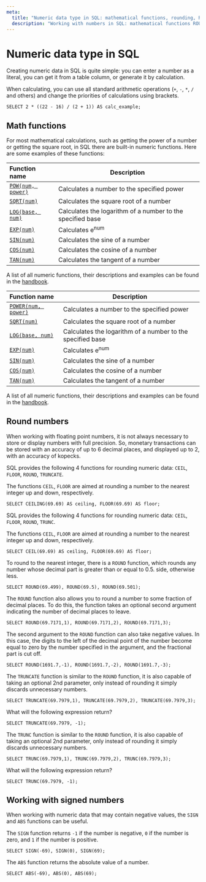 ```yaml
---
meta:
  title: "Numeric data type in SQL: mathematical functions, rounding, ROUND, TRUNCATE"
  description: "Working with numbers in SQL: mathematical functions ROUND, TRUNCATE, CEILING, FLOOR, ABS, SIGN. Number rounding, precision control in MySQL and PostgreSQL."
---
```


# Numeric data type in SQL

Creating numeric data in SQL is quite simple: you can enter a number as a literal, you can get it from a table column, or
generate it by calculation.

When calculating, you can use all standard arithmetic operations (`+`, `-`, `*`, `/` and others) and change the priorities of calculations using brackets.

```sql-executable
SELECT 2 * ((22 - 16) / (2 + 1)) AS calc_example;
```

## Math functions

For most mathematical calculations, such as getting the power of a number or getting the square root, in SQL
there are built-in numeric functions. Here are some examples of these functions:

<MySQLOnly>

| Function name                                                       | Description                                                |
| :------------------------------------------------------------------ | ---------------------------------------------------------- |
| <a href="/handbook/mysql/pow" target="_blank">`POW(num, power)`</a> | Calculates a number to the specified power                 |
| <a href="/handbook/mysql/sqrt" target="_blank">`SQRT(num)`</a>      | Calculates the square root of a number                     |
| <a href="/handbook/mysql/log" target="_blank">`LOG(base, num)`</a>  | Calculates the logarithm of a number to the specified base |
| <a href="/handbook/mysql/exp" target="_blank">`EXP(num)`</a>        | Calculates e<sup>num</sup>                                 |
| <a href="/handbook/mysql/sin" target="_blank">`SIN(num)`</a>        | Calculates the sine of a number                            |
| <a href="/handbook/mysql/cos" target="_blank">`COS(num)`</a>        | Calculates the cosine of a number                          |
| <a href="/handbook/mysql/tan" target="_blank">`TAN(num)`</a>        | Calculates the tangent of a number                         |

A list of all numeric functions, their descriptions and examples can be found in the <a href="/handbook/mysql/ceiling" target="_blank">handbook</a>.

</MySQLOnly>

<PostgreSQLOnly>

| Function name                                                                | Description                                                |
| :--------------------------------------------------------------------------- | ---------------------------------------------------------- |
| <a href="/handbook/postgresql/power" target="_blank">`POWER(num, power)`</a> | Calculates a number to the specified power                 |
| <a href="/handbook/postgresql/sqrt" target="_blank">`SQRT(num)`</a>          | Calculates the square root of a number                     |
| <a href="/handbook/postgresql/log" target="_blank">`LOG(base, num)`</a>      | Calculates the logarithm of a number to the specified base |
| <a href="/handbook/postgresql/exp" target="_blank">`EXP(num)`</a>            | Calculates e<sup>num</sup>                                 |
| <a href="/handbook/postgresql/sin" target="_blank">`SIN(num)`</a>            | Calculates the sine of a number                            |
| <a href="/handbook/postgresql/cos" target="_blank">`COS(num)`</a>            | Calculates the cosine of a number                          |
| <a href="/handbook/postgresql/tan" target="_blank">`TAN(num)`</a>            | Calculates the tangent of a number                         |

A list of all numeric functions, their descriptions and examples can be found in the <a href="/handbook/postgresql/ceil" target="_blank">handbook</a>.

</PostgreSQLOnly>

## Round numbers

When working with floating point numbers, it is not always necessary to store or display numbers with full precision.
So, monetary transactions can be stored with an accuracy of up to 6 decimal places, and displayed up to 2, with an accuracy of kopecks.

<MySQLOnly>

SQL provides the following 4 functions for rounding numeric data: `CEIL`, `FLOOR`, `ROUND`,
`TRUNCATE`.

The functions `CEIL`, `FLOOR` are aimed at rounding a number to the nearest integer up and down, respectively.

```sql-executable
SELECT CEILING(69.69) AS ceiling, FLOOR(69.69) AS floor;
```

</MySQLOnly>

<PostgreSQLOnly>

SQL provides the following 4 functions for rounding numeric data: `CEIL`, `FLOOR`, `ROUND`,
`TRUNC`.

The functions `CEIL`, `FLOOR` are aimed at rounding a number to the nearest integer up and down, respectively.

```sql-executable
SELECT CEIL(69.69) AS ceiling, FLOOR(69.69) AS floor;
```

</PostgreSQLOnly>

To round to the nearest integer, there is a `ROUND` function, which rounds any number whose decimal part is greater than or equal to 0.5.
side, otherwise less.

```sql-executable
SELECT ROUND(69.499), ROUND(69.5), ROUND(69.501);
```

The `ROUND` function also allows you to round a number to some fraction of decimal places.
To do this, the function takes an optional second argument indicating the number of decimal places to leave.

```sql-executable
SELECT ROUND(69.7171,1), ROUND(69.7171,2), ROUND(69.7171,3);
```

The second argument to the `ROUND` function can also take negative values.
In this case, the digits to the left of the decimal point of the number become equal to zero by the number specified in the argument, and the fractional part is cut off.

```sql-executable
SELECT ROUND(1691.7,-1), ROUND(1691.7,-2), ROUND(1691.7,-3);
```

<MySQLOnly>

The `TRUNCATE` function is similar to the `ROUND` function, it is also capable of taking an optional 2nd parameter, only instead of rounding it simply
discards unnecessary numbers.

```sql-executable
SELECT TRUNCATE(69.7979,1), TRUNCATE(69.7979,2), TRUNCATE(69.7979,3);
```

What will the following expression return?

```sql-executable
SELECT TRUNCATE(69.7979, -1);
```

</MySQLOnly>

<PostgreSQLOnly>

The `TRUNC` function is similar to the `ROUND` function, it is also capable of taking an optional 2nd parameter, only instead of rounding it simply
discards unnecessary numbers.

```sql-executable
SELECT TRUNC(69.7979,1), TRUNC(69.7979,2), TRUNC(69.7979,3);
```

What will the following expression return?

```sql-executable
SELECT TRUNC(69.7979, -1);
```

</PostgreSQLOnly>

## Working with signed numbers

When working with numeric data that may contain negative values, the `SIGN` and `ABS` functions can be useful.

The `SIGN` function returns `-1` if the number is negative, `0` if the number is zero, and `1` if the number is positive.

```sql-executable
SELECT SIGN(-69), SIGN(0), SIGN(69);
```

The `ABS` function returns the absolute value of a number.

```sql-executable
SELECT ABS(-69), ABS(0), ABS(69);
```
